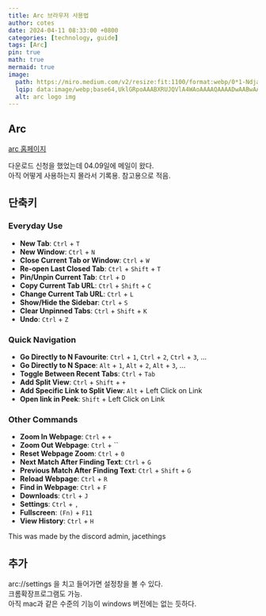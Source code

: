 ```yaml
---
title: Arc 브라우저 사용법
author: cotes
date: 2024-04-11 08:33:00 +0800
categories: [technology, guide]
tags: [Arc]
pin: true
math: true
mermaid: true
image:
  path: https://miro.medium.com/v2/resize:fit:1100/format:webp/0*1-Ndjac-W8Xi0iCG.jpeg
  lqip: data:image/webp;base64,UklGRpoAAABXRUJQVlA4WAoAAAAQAAAADwAABwAAQUxQSDIAAAARL0AmbZurmr57yyIiqE8oiG0bejIYEQTgqiDA9vqnsUSI6H+oAERp2HZ65qP/VIAWAFZQOCBCAAAA8AEAnQEqEAAIAAVAfCWkAALp8sF8rgRgAP7o9FDvMCkMde9PK7euH5M1m6VWoDXf2FkP3BqV0ZYbO6NA/VFIAAAA
  alt: arc logo img 
---
```

## Arc

[arc 홈페이지](https://resources.arc.net/hc/en-us)  

다운로드 신청을 했었는데 04.09일에 메일이 왔다.  
아직 어떻게 사용하는지 몰라서 기록용. 참고용으로 적음.  

## 단축키

### Everyday Use

- **New Tab**: `Ctrl` + `T`
- **New Window**: `Ctrl` + `N`
- **Close Current Tab or Window**: `Ctrl` + `W`
- **Re-open Last Closed Tab**: `Ctrl` + `Shift` + `T`
- **Pin/Unpin Current Tab**: `Ctrl` + `D`
- **Copy Current Tab URL**: `Ctrl` + `Shift` + `C`
- **Change Current Tab URL**: `Ctrl` + `L`
- **Show/Hide the Sidebar**: `Ctrl` + `S`
- **Clear Unpinned Tabs**: `Ctrl` + `Shift` + `K`
- **Undo**: `Ctrl` + `Z`

### Quick Navigation

- **Go Directly to N Favourite**: `Ctrl` + `1`, `Ctrl` + `2`, `Ctrl` + `3`, ...
- **Go Directly to N Space**: `Alt` + `1`, `Alt` + `2`, `Alt` + `3`, ...
- **Toggle Between Recent Tabs**: `Ctrl` + `Tab`
- **Add Split View**: `Ctrl` + `Shift` + `+`
- **Add Specific Link to Split View**: `Alt` + Left Click on Link
- **Open link in Peek**: `Shift` + Left Click on Link

### Other Commands

- **Zoom In Webpage**: `Ctrl` + `+`
- **Zoom Out Webpage**: `Ctrl` + ``
- **Reset Webpage Zoom**: `Ctrl` + `0`
- **Next Match After Finding Text**: `Ctrl` + `G`
- **Previous Match After Finding Text**: `Ctrl` + `Shift` + `G`
- **Reload Webpage**: `Ctrl` + `R`
- **Find in Webpage**: `Ctrl` + `F`
- **Downloads**: `Ctrl` + `J`
- **Settings**: `Ctrl` + `,`
- **Fullscreen**: `(Fn)` + `F11`
- **View History**: `Ctrl` + `H`

This was made by the discord admin, jacethings

## 추가

arc://settings 을 치고 들어가면 설정창을 볼 수 있다.  
크롬확장프로그램도 가능.  
아직 mac과 같은 수준의 기능이 windows 버전에는 없는 듯하다.

